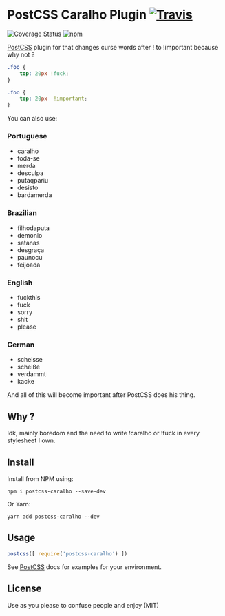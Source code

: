 # PostCSS Caralho Plugin [![Travis](https://travis-ci.org/SaraVieira/postcss-caralho.svg?branch=master)](https://travis-ci.org/SaraVieira/postcss-caralho)
[![Coverage Status](https://coveralls.io/repos/github/SaraVieira/postcss-caralho/badge.svg?branch=master)](https://coveralls.io/github/SaraVieira/postcss-caralho?branch=master)
[![npm](https://badge.fury.io/js/postcss-caralho.svg)](https://www.npmjs.com/package/postcss-caralho)

[PostCSS] plugin for that changes curse words after ! to !important because why not ?

[PostCSS]: https://github.com/postcss/postcss

```css
.foo {
    top: 20px !fuck;
}
```

```css
.foo {
    top: 20px  !important;
}
```

You can also use:


### Portuguese
* caralho
* foda-se
* merda
* desculpa
* putaqpariu
* desisto
* bardamerda

### Brazilian
* filhodaputa
* demonio
* satanas
* desgraça
* paunocu
* feijoada

### English
* fuckthis
* fuck
* sorry
* shit
* please

### German
* scheisse
* scheiße
* verdammt
* kacke

And all of this will become important after PostCSS does his thing.

## Why ?

Idk, mainly boredom and the need to write !caralho or !fuck in every stylesheet I own.

## Install

Install from NPM using:

```
npm i postcss-caralho --save-dev
```

Or Yarn:

```
yarn add postcss-caralho --dev
```

## Usage

```js
postcss([ require('postcss-caralho') ])
```

See [PostCSS] docs for examples for your environment.


## License

Use as you please to confuse people and enjoy (MIT)
